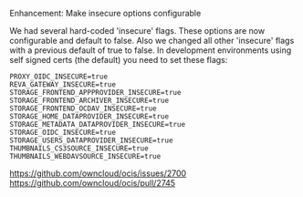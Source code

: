 Enhancement: Make insecure options configurable

We had several hard-coded 'insecure' flags. These options are now configurable and default to false. Also we changed all other 'insecure' flags with a previous default of true to false. In development environments using self signed certs (the default) you need to set these flags:

```
PROXY_OIDC_INSECURE=true
REVA_GATEWAY_INSECURE=true
STORAGE_FRONTEND_APPPROVIDER_INSECURE=true
STORAGE_FRONTEND_ARCHIVER_INSECURE=true
STORAGE_FRONTEND_OCDAV_INSECURE=true
STORAGE_HOME_DATAPROVIDER_INSECURE=true
STORAGE_METADATA_DATAPROVIDER_INSECURE=true
STORAGE_OIDC_INSECURE=true
STORAGE_USERS_DATAPROVIDER_INSECURE=true
THUMBNAILS_CS3SOURCE_INSECURE=true
THUMBNAILS_WEBDAVSOURCE_INSECURE=true
```

https://github.com/owncloud/ocis/issues/2700
https://github.com/owncloud/ocis/pull/2745
